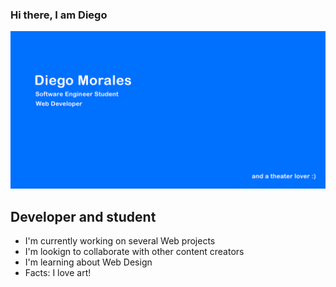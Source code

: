 ### Hi there, I am Diego

[![Diego Moraes](banner.png)](https://www.vulcuscr.com)

## Developer and student
- I'm currently working on several Web projects
- I'm lookign to collaborate with other content creators
- I'm learning about Web Design
- Facts: I love art!

